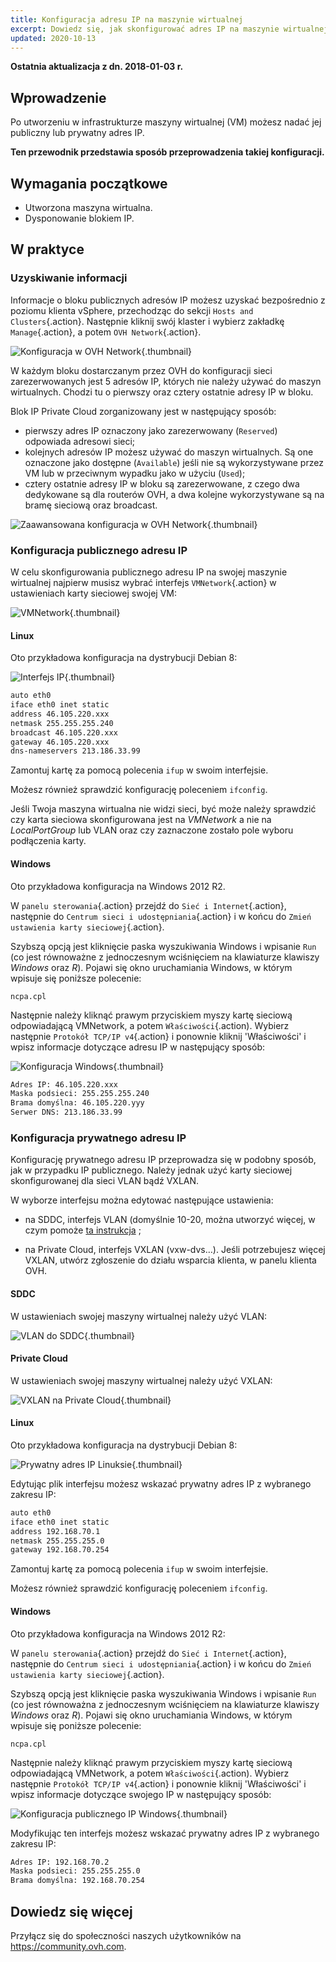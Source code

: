 ```yaml
---
title: Konfiguracja adresu IP na maszynie wirtualnej
excerpt: Dowiedz się, jak skonfigurować adres IP na maszynie wirtualnej
updated: 2020-10-13
---
```


**Ostatnia aktualizacja z dn. 2018-01-03 r.**

## Wprowadzenie

Po utworzeniu w infrastrukturze maszyny wirtualnej (VM) możesz nadać jej publiczny lub prywatny adres IP.

**Ten przewodnik przedstawia sposób przeprowadzenia takiej konfiguracji.**

## Wymagania początkowe

- Utworzona maszyna wirtualna.
- Dysponowanie blokiem IP.

## W praktyce

### Uzyskiwanie informacji

Informacje o bloku publicznych adresów IP możesz uzyskać bezpośrednio z poziomu klienta vSphere, przechodząc do sekcji `Hosts and Clusters`{.action}. Następnie kliknij swój klaster i wybierz zakładkę `Manage`{.action}, a potem `OVH Network`{.action}.

![Konfiguracja w OVH Network](images/config_ip_ovh_network.jpg){.thumbnail}

W każdym bloku dostarczanym przez OVH do konfiguracji sieci zarezerwowanych jest 5 adresów IP, których nie należy używać do maszyn wirtualnych. Chodzi tu o pierwszy oraz cztery ostatnie adresy IP w bloku.

Blok IP Private Cloud zorganizowany jest w następujący sposób:

- pierwszy adres IP oznaczony jako zarezerwowany (`Reserved`) odpowiada adresowi sieci;
- kolejnych adresów IP możesz używać do maszyn wirtualnych. Są one oznaczone jako dostępne (`Available`) jeśli nie są wykorzystywane przez VM lub w przeciwnym wypadku jako w użyciu (`Used`);
- cztery ostatnie adresy IP w bloku są zarezerwowane, z czego dwa dedykowane są dla routerów OVH, a dwa kolejne wykorzystywane są na bramę sieciową oraz broadcast.

![Zaawansowana konfiguracja w OVH Network](images/config_ip_ovh_network_advanced.jpg){.thumbnail}

### Konfiguracja publicznego adresu IP

W celu skonfigurowania publicznego adresu IP na swojej maszynie wirtualnej najpierw musisz wybrać interfejs `VMNetwork`{.action} w ustawieniach karty sieciowej swojej VM:

![VMNetwork](images/vmnetwork.PNG){.thumbnail}

#### Linux

Oto przykładowa konfiguracja na dystrybucji Debian 8:

![Interfejs IP](images/config_ip_interfaces.jpg){.thumbnail}

```sh
auto eth0
iface eth0 inet static
address 46.105.220.xxx
netmask 255.255.255.240
broadcast 46.105.220.xxx
gateway 46.105.220.xxx
dns-nameservers 213.186.33.99
```

Zamontuj kartę za pomocą polecenia `ifup` w swoim interfejsie.

Możesz również sprawdzić konfigurację poleceniem `ifconfig`.

Jeśli Twoja maszyna wirtualna nie widzi sieci, być może należy sprawdzić czy karta sieciowa skonfigurowana jest na *VMNetwork* a nie na *LocalPortGroup* lub VLAN oraz czy zaznaczone zostało pole wyboru podłączenia karty.

#### Windows

Oto przykładowa konfiguracja na Windows 2012 R2.

W `panelu sterowania`{.action} przejdź do `Sieć i Internet`{.action}, następnie do `Centrum sieci i udostępniania`{.action} i w końcu do `Zmień ustawienia karty sieciowej`{.action}.

Szybszą opcją jest kliknięcie paska wyszukiwania Windows i wpisanie `Run` (co jest równoważne z jednoczesnym wciśnięciem na klawiaturze klawiszy *Windows* oraz *R*). Pojawi się okno uruchamiania Windows, w którym wpisuje się poniższe polecenie:

```shell
ncpa.cpl
```

Następnie należy kliknąć prawym przyciskiem myszy kartę sieciową odpowiadającą VMNetwork, a potem `Właściwości`{.action). Wybierz następnie `Protokół TCP/IP v4`{.action} i ponownie kliknij 'Właściwości' i wpisz informacje dotyczące adresu IP w następujący sposób:

![Konfiguracja Windows](images/config_ip_windows.jpg){.thumbnail}

```sh
Adres IP: 46.105.220.xxx
Maska podsieci: 255.255.255.240
Brama domyślna: 46.105.220.yyy
Serwer DNS: 213.186.33.99
```

### Konfiguracja prywatnego adresu IP

Konfigurację prywatnego adresu IP przeprowadza się w podobny sposób, jak w przypadku IP publicznego. Należy jednak użyć karty sieciowej skonfigurowanej dla sieci VLAN bądź VXLAN.

W wyborze interfejsu można edytować następujące ustawienia:

- na SDDC, interfejs VLAN (domyślnie 10-20, można utworzyć więcej, w czym pomoże [ta instrukcja](/pages/cloud/private-cloud/creation_vlan-vxlan/) ;

- na Private Cloud, interfejs VXLAN (vxw-dvs…). Jeśli potrzebujesz więcej VXLAN, utwórz zgłoszenie do działu wsparcia klienta, w panelu klienta OVH.


#### SDDC

W ustawieniach swojej maszyny wirtualnej należy użyć VLAN:

![VLAN do SDDC](images/vlan.PNG){.thumbnail}

#### Private Cloud

W ustawieniach swojej maszyny wirtualnej należy użyć VXLAN:

![VXLAN na Private Cloud](images/vxlan.PNG){.thumbnail}

#### Linux

Oto przykładowa konfiguracja na dystrybucji Debian 8:

![Prywatny adres IP Linuksie](images/linux_private.PNG){.thumbnail}

Edytując plik interfejsu możesz wskazać prywatny adres IP z wybranego zakresu IP:

```sh
auto eth0
iface eth0 inet static
address 192.168.70.1
netmask 255.255.255.0
gateway 192.168.70.254
```

Zamontuj kartę za pomocą polecenia `ifup` w swoim interfejsie.

Możesz również sprawdzić konfigurację poleceniem `ifconfig`.

#### Windows

Oto przykładowa konfiguracja na Windows 2012 R2:

W `panelu sterowania`{.action} przejdź do `Sieć i Internet`{.action}, następnie do `Centrum sieci i udostępniania`{.action} i w końcu do `Zmień ustawienia karty sieciowej`{.action}.

Szybszą opcją jest kliknięcie paska wyszukiwania Windows i wpisanie `Run` (co jest równoważna z jednoczesnym wciśnięciem na klawiaturze klawiszy *Windows* oraz *R*). Pojawi się okno uruchamiania Windows, w którym wpisuje się poniższe polecenie:

```shell
ncpa.cpl
```

Następnie należy kliknąć prawym przyciskiem myszy kartę sieciową odpowiadającą VMNetwork, a potem `Właściwości`{.action). Wybierz następnie `Protokół TCP/IP v4`{.action} i ponownie kliknij 'Właściwości' i wpisz informacje dotyczące swojego IP w następujący sposób:

![Konfiguracja publicznego IP Windows](images/windows_private.PNG){.thumbnail}

Modyfikując ten interfejs możesz wskazać prywatny adres IP z wybranego zakresu IP:

```sh
Adres IP: 192.168.70.2
Maska podsieci: 255.255.255.0
Brama domyślna: 192.168.70.254
```

## Dowiedz się więcej

Przyłącz się do społeczności naszych użytkowników na <https://community.ovh.com>.

